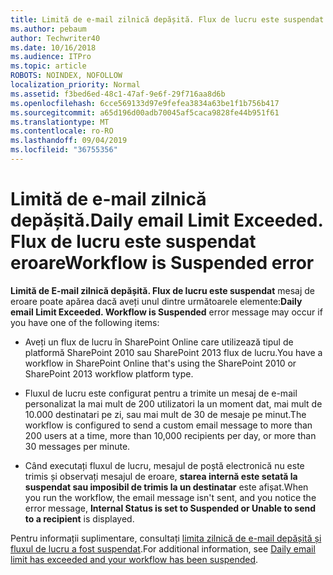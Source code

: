 ```yaml
---
title: Limită de e-mail zilnică depășită. Flux de lucru este suspendat eroare
ms.author: pebaum
author: Techwriter40
ms.date: 10/16/2018
ms.audience: ITPro
ms.topic: article
ROBOTS: NOINDEX, NOFOLLOW
localization_priority: Normal
ms.assetid: f3bed6ed-48c1-47af-9e6f-29f716aa8d6b
ms.openlocfilehash: 6cce569133d97e9fefea3834a63be1f1b756b417
ms.sourcegitcommit: a65d196d00adb70045af5caca9828fe44b951f61
ms.translationtype: MT
ms.contentlocale: ro-RO
ms.lasthandoff: 09/04/2019
ms.locfileid: "36755356"
---
```

# <a name="daily-email-limit-exceeded-workflow-is-suspended-error"></a><span data-ttu-id="feb1e-103">Limită de e-mail zilnică depășită.</span><span class="sxs-lookup"><span data-stu-id="feb1e-103">Daily email Limit Exceeded.</span></span> <span data-ttu-id="feb1e-104">Flux de lucru este suspendat eroare</span><span class="sxs-lookup"><span data-stu-id="feb1e-104">Workflow is Suspended error</span></span>

 <span data-ttu-id="feb1e-105">**Limită de E-mail zilnică depășită. Flux de lucru este suspendat** mesaj de eroare poate apărea dacă aveți unul dintre următoarele elemente:</span><span class="sxs-lookup"><span data-stu-id="feb1e-105">**Daily email Limit Exceeded. Workflow is Suspended** error message may occur if you have one of the following items:</span></span> 
  
- <span data-ttu-id="feb1e-106">Aveți un flux de lucru în SharePoint Online care utilizează tipul de platformă SharePoint 2010 sau SharePoint 2013 flux de lucru.</span><span class="sxs-lookup"><span data-stu-id="feb1e-106">You have a workflow in SharePoint Online that's using the SharePoint 2010 or SharePoint 2013 workflow platform type.</span></span>
    
- <span data-ttu-id="feb1e-107">Fluxul de lucru este configurat pentru a trimite un mesaj de e-mail personalizat la mai mult de 200 utilizatori la un moment dat, mai mult de 10.000 destinatari pe zi, sau mai mult de 30 de mesaje pe minut.</span><span class="sxs-lookup"><span data-stu-id="feb1e-107">The workflow is configured to send a custom email message to more than 200 users at a time, more than 10,000 recipients per day, or more than 30 messages per minute.</span></span>
    
- <span data-ttu-id="feb1e-108">Când executați fluxul de lucru, mesajul de poștă electronică nu este trimis și observați mesajul de eroare, **starea internă este setată la suspendat sau imposibil de trimis la un destinatar** este afișat.</span><span class="sxs-lookup"><span data-stu-id="feb1e-108">When you run the workflow, the email message isn't sent, and you notice the error message, **Internal Status is set to Suspended or Unable to send to a recipient** is displayed.</span></span> 
    
<span data-ttu-id="feb1e-109">Pentru informații suplimentare, consultați [limita zilnică de e-mail depășită și fluxul de lucru a fost suspendat](https://go.microsoft.com/fwlink/?Linkid=2031137).</span><span class="sxs-lookup"><span data-stu-id="feb1e-109">For additional information, see [Daily email limit has exceeded and your workflow has been suspended](https://go.microsoft.com/fwlink/?Linkid=2031137).</span></span>
  
